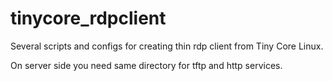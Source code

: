 # tinycore_rdpclient
Several scripts and configs for creating thin rdp client from Tiny Core Linux.

On server side you need same directory for tftp and http services.
